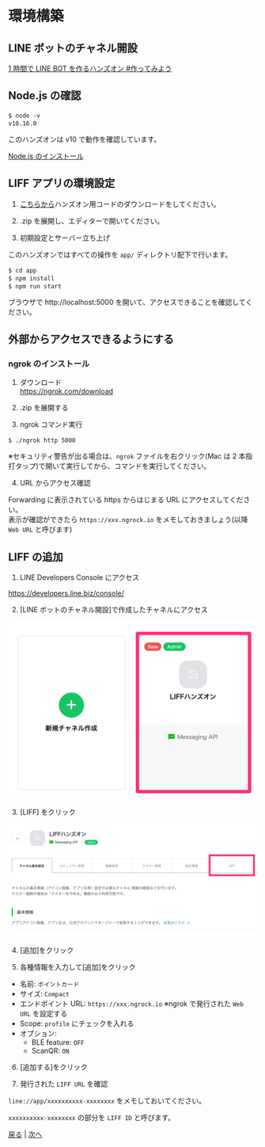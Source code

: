 # 環境構築

## LINE ボットのチャネル開設

[1 時間で LINE BOT を作るハンズオン #作ってみよう](https://qiita.com/n0bisuke/items/ceaa09ef8898bee8369d#%E4%BD%9C%E3%81%A3%E3%81%A6%E3%81%BF%E3%82%88%E3%81%86)

## Node.js の確認

```
$ node -v
v10.16.0
```

このハンズオンは v10 で動作を確認しています。

[Node.js のインストール](https://nodejs.org/ja/)

## LIFF アプリの環境設定

1. [こちらから](https://github.com/morugu/liff-hands-on/archive/master.zip)ハンズオン用コードのダウンロードをしてください。

2. .zip を展開し、エディターで開いてください。

3. 初期設定とサーバー立ち上げ

このハンズオンではすべての操作を `app/` ディレクトリ配下で行います。

```
$ cd app
$ npm install
$ npm run start
```

ブラウザで http://localhost:5000 を開いて、アクセスできることを確認してください。

## 外部からアクセスできるようにする

### ngrok のインストール

1. ダウンロード  
   https://ngrok.com/download

2. .zip を展開する

3. ngrok コマンド実行

```
$ ./ngrok http 5000
```

※セキュリティ警告が出る場合は、`ngrok` ファイルを右クリック(Mac は 2 本指打タップ)で開いて実行してから、コマンドを実行してください。

4. URL からアクセス確認

Forwarding に表示されている https からはじまる URL にアクセスしてください。  
表示が確認ができたら `https://xxx.ngrock.io` をメモしておきましょう(以降 `Web URL` と呼びます)

## LIFF の追加

1. LINE Developers Console にアクセス

https://developers.line.biz/console/

2. [LINE ボットのチャネル開設]で作成したチャネルにアクセス

![](./image/liff-setup-1.png)

3. [LIFF] をクリック

![](./image/liff-setup-2.png)

4. [追加]をクリック

5. 各種情報を入力して[追加]をクリック

-   名前: `ポイントカード`
-   サイズ: `Compact`
-   エンドポイント URL: `https://xxx.ngrock.io` ※ngrok で発行された `Web URL` を設定する
-   Scope: `profile` にチェックを入れる
-   オプション:
    -   BLE feature: `OFF`
    -   ScanQR: `ON`

6. [追加する]をクリック

7. 発行された `LIFF URL` を確認

`line://app/xxxxxxxxxx-xxxxxxxx` をメモしておいてください。

`xxxxxxxxxx-xxxxxxxx` の部分を `LIFF ID` と呼びます。

[戻る](step0.md) | [次へ](step2.md)
